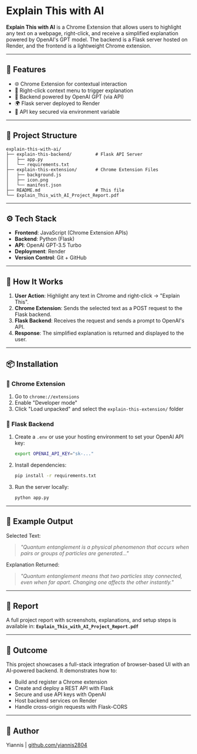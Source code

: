 
# Explain This with AI

**Explain This with AI** is a Chrome Extension that allows users to highlight any text on a webpage, right-click, and receive a simplified explanation powered by OpenAI's GPT model. The backend is a Flask server hosted on Render, and the frontend is a lightweight Chrome extension.

---

## 📌 Features

- 🌐 Chrome Extension for contextual interaction
- 🔁 Right-click context menu to trigger explanation
- 🧠 Backend powered by OpenAI GPT (via API)
- 🌍 Flask server deployed to Render
- 🔐 API key secured via environment variable

---

## 🧱 Project Structure

```
explain-this-with-ai/
├── explain-this-backend/         # Flask API Server
│   ├── app.py
│   └── requirements.txt
├── explain-this-extension/       # Chrome Extension Files
│   ├── background.js
│   ├── icon.png
│   └── manifest.json
├── README.md                     # This file
└── Explain_This_with_AI_Project_Report.pdf
```

---

## ⚙️ Tech Stack

- **Frontend**: JavaScript (Chrome Extension APIs)
- **Backend**: Python (Flask)
- **API**: OpenAI GPT-3.5 Turbo
- **Deployment**: Render
- **Version Control**: Git + GitHub

---

## 🚀 How It Works

1. **User Action**: Highlight any text in Chrome and right-click → "Explain This".
2. **Chrome Extension**: Sends the selected text as a POST request to the Flask backend.
3. **Flask Backend**: Receives the request and sends a prompt to OpenAI's API.
4. **Response**: The simplified explanation is returned and displayed to the user.

---

## 📦 Installation

### 🔌 Chrome Extension
1. Go to `chrome://extensions`
2. Enable "Developer mode"
3. Click "Load unpacked" and select the `explain-this-extension/` folder

### 🧠 Flask Backend
1. Create a `.env` or use your hosting environment to set your OpenAI API key:
   ```bash
   export OPENAI_API_KEY="sk-..."
   ```
2. Install dependencies:
   ```bash
   pip install -r requirements.txt
   ```
3. Run the server locally:
   ```bash
   python app.py
   ```

---

## 🧪 Example Output

Selected Text:
> *"Quantum entanglement is a physical phenomenon that occurs when pairs or groups of particles are generated..."*

Explanation Returned:
> *"Quantum entanglement means that two particles stay connected, even when far apart. Changing one affects the other instantly."*

---

## 📄 Report

A full project report with screenshots, explanations, and setup steps is available in:
**`Explain_This_with_AI_Project_Report.pdf`**

---

## 🧠 Outcome

This project showcases a full-stack integration of browser-based UI with an AI-powered backend. It demonstrates how to:
- Build and register a Chrome extension
- Create and deploy a REST API with Flask
- Secure and use API keys with OpenAI
- Host backend services on Render
- Handle cross-origin requests with Flask-CORS

---

## 📌 Author

Yiannis | [github.com/yiannis2804](https://github.com/yiannis2804)

